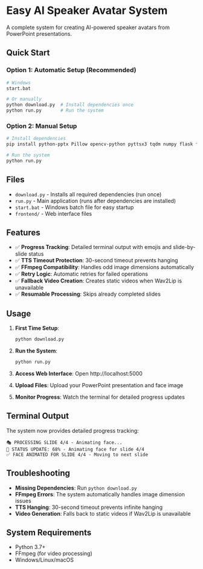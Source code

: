# Easy AI Speaker Avatar System

A complete system for creating AI-powered speaker avatars from PowerPoint presentations.

## Quick Start

### Option 1: Automatic Setup (Recommended)
```bash
# Windows
start.bat

# Or manually
python download.py  # Install dependencies once
python run.py       # Run the system
```

### Option 2: Manual Setup
```bash
# Install dependencies
pip install python-pptx Pillow opencv-python pyttsx3 tqdm numpy flask flask-cors google-generativeai PyPDF2 pdf2image

# Run the system
python run.py
```

## Files

- `download.py` - Installs all required dependencies (run once)
- `run.py` - Main application (runs after dependencies are installed)
- `start.bat` - Windows batch file for easy startup
- `frontend/` - Web interface files

## Features

- ✅ **Progress Tracking**: Detailed terminal output with emojis and slide-by-slide status
- ✅ **TTS Timeout Protection**: 30-second timeout prevents hanging
- ✅ **FFmpeg Compatibility**: Handles odd image dimensions automatically
- ✅ **Retry Logic**: Automatic retries for failed operations
- ✅ **Fallback Video Creation**: Creates static videos when Wav2Lip is unavailable
- ✅ **Resumable Processing**: Skips already completed slides

## Usage

1. **First Time Setup**:
   ```bash
   python download.py
   ```

2. **Run the System**:
   ```bash
   python run.py
   ```

3. **Access Web Interface**: Open http://localhost:5000

4. **Upload Files**: Upload your PowerPoint presentation and face image

5. **Monitor Progress**: Watch the terminal for detailed progress updates

## Terminal Output

The system now provides detailed progress tracking:

```
🎭 PROCESSING SLIDE 4/4 - Animating face...
🔄 STATUS UPDATE: 68% - Animating face for slide 4/4
✅ FACE ANIMATED FOR SLIDE 4/4 - Moving to next slide
```

## Troubleshooting

- **Missing Dependencies**: Run `python download.py`
- **FFmpeg Errors**: The system automatically handles image dimension issues
- **TTS Hanging**: 30-second timeout prevents infinite hanging
- **Video Generation**: Falls back to static videos if Wav2Lip is unavailable

## System Requirements

- Python 3.7+
- FFmpeg (for video processing)
- Windows/Linux/macOS